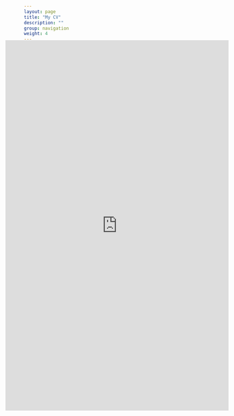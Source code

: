 ```yaml
---
layout: page
title: "My CV"
description: ""
group: navigation
weight: 4
---
```

{% include JB/setup %}
<style>
div.bbbox {
	margin-right:-50px;
	margin-left:-50px;
	margin-top:-50px;
	max-width:880px;
	width:auto;
	height:1000px;
	bottom:0;
}
iframe {
	width:100%;
	max-width:880px;
	height:1000px;
}
</style>
<center>
<div class="bbbox">
<iframe src="http://docs.google.com/gview?url=http://iceboal.com/resume_online_version.pdf&amp;embedded=true" frameborder="0"> </iframe>
</div>
</center>
